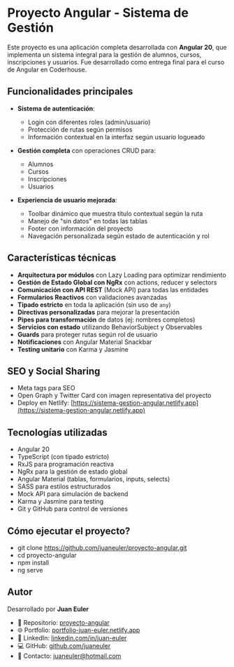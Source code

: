 # Proyecto Angular - Sistema de Gestión

Este proyecto es una aplicación completa desarrollada con **Angular 20**, que implementa un sistema integral para la gestión de alumnos, cursos, inscripciones y usuarios. Fue desarrollado como entrega final para el curso de Angular en Coderhouse.


## Funcionalidades principales

- **Sistema de autenticación**:
  - Login con diferentes roles (admin/usuario)
  - Protección de rutas según permisos
  - Información contextual en la interfaz según usuario logueado

- **Gestión completa** con operaciones CRUD para:
  - Alumnos
  - Cursos
  - Inscripciones
  - Usuarios

- **Experiencia de usuario mejorada**:
  - Toolbar dinámico que muestra título contextual según la ruta
  - Manejo de "sin datos" en todas las tablas
  - Footer con información del proyecto
  - Navegación personalizada según estado de autenticación y rol


## Características técnicas

- **Arquitectura por módulos** con Lazy Loading para optimizar rendimiento
- **Gestión de Estado Global con NgRx** con actions, reducer y selectors
- **Comunicación con API REST** (Mock API) para todas las entidades
- **Formularios Reactivos** con validaciones avanzadas
- **Tipado estricto** en toda la aplicación (sin uso de `any`)
- **Directivas personalizadas** para mejorar la presentación
- **Pipes para transformación** de datos (ej: nombres completos)
- **Servicios con estado** utilizando BehaviorSubject y Observables
- **Guards** para proteger rutas según rol de usuario
- **Notificaciones** con Angular Material Snackbar
- **Testing unitario** con Karma y Jasmine


## SEO y Social Sharing

- Meta tags para SEO
- Open Graph y Twitter Card con imagen representativa del proyecto
- Deploy en Netlify: [https://sistema-gestion-angular.netlify.app](https://sistema-gestion-angular.netlify.app)


## Tecnologías utilizadas

- Angular 20
- TypeScript (con tipado estricto)
- RxJS para programación reactiva
- NgRx para la gestión de estado global
- Angular Material (tablas, formularios, inputs, selects)
- SASS para estilos estructurados
- Mock API para simulación de backend
- Karma y Jasmine para testing
- Git y GitHub para control de versiones


## Cómo ejecutar el proyecto?

- git clone https://github.com/juaneuler/proyecto-angular.git
- cd proyecto-angular
- npm install
- ng serve


## Autor

Desarrollado por **Juan Euler**

- 📁 Repositorio: [proyecto-angular](https://github.com/juaneuler/proyecto-angular)
- 🌐 Portfolio: [portfolio-juan-euler.netlify.app](https://portfolio-juan-euler.netlify.app)
- 💼 LinkedIn: [linkedin.com/in/juan-euler](https://www.linkedin.com/in/juan-euler/)
- 💻 GitHub: [github.com/juaneuler](https://github.com/juaneuler)
- 📧 Contacto: [juaneuler@hotmail.com](mailto:juaneuler@hotmail.com)